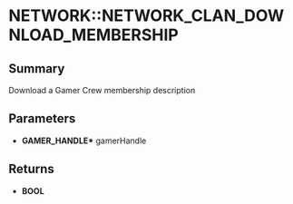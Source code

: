# NETWORK::NETWORK_CLAN_DOWNLOAD_MEMBERSHIP

## Summary
Download a Gamer Crew membership description

## Parameters
* **GAMER_HANDLE\*** gamerHandle

## Returns
* **BOOL**